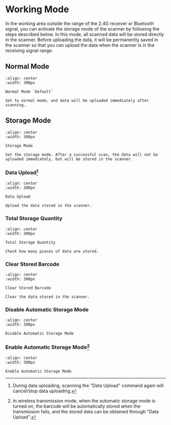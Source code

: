 # Working Mode
In the working area outside the range of the 2.4G receiver or Bluetooth signal, you can activate the storage mode of the scanner by following the steps described below. In this mode, all scanned data will be stored directly in the scanner. Before uploading the data, it will be permanently saved in the scanner so that you can upload the data when the scanner is in the receiving signal range.


## Normal Mode
```{figure} ../../media/2523NORMD.png
:align: center
:width: 300px

Normal Mode `Default`
```

```{note}
Set to normal mode, and data will be uploaded immediately after scanning.
```
## Storage Mode

```{figure} ../../media/2523INVMD.png
:align: center
:width: 300px

Storage Mode
```

```{note}
Set the storage mode. After a successful scan, the data will not be uploaded immediately, but will be stored in the scanner.
```

### Data Upload[^1]
[^1]: During data uploading, scanning the "Data Upload" command again will cancel/stop data uploading.
```{figure} ../../media/2523TXMEM.png
:align: center
:width: 300px

Data Upload
```

```{note}
Upload the data stored in the scanner.
```

### Total Storage Quantity

```{figure} ../../media/25232BTCNT.png
:align: center
:width: 300px

Total Storage Quantity
```

```{note}
Check how many pieces of data are stored.
```
### Clear Stored Barcode

```{figure} ../../media/25232ANEW2A.png
:align: center
:width: 300px

Clear Stored Barcode
```

```{note}
Clear the data stored in the scanner.
```
### Disable Automatic Storage Mode

```{figure} ../../media/25AutoSav23Off.png
:align: center
:width: 300px

Disable Automatic Storage Mode
```

### Enable Automatic Storage Mode[^2]

[^2]: In wireless transmission mode, when the automatic storage mode is turned on, the barcode will be automatically stored when the transmission fails, and the stored data can be obtained through "Data Upload".

```{figure} ../../media/25AutoSav23On.png
:align: center
:width: 300px

Enable Automatic Storage Mode
```
